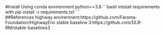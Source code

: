 <div>
#Install
Using conda envirenment python==3.8
```bash
intstall requirements with 
pip install -r requirements.txt
```
</div>
<div>
##References
highway envirenment:https://github.com/Farama-Foundation/HighwayEnv
stable baseline 3:https://github.com/DLR-RM/stable-baselines3
</div>
